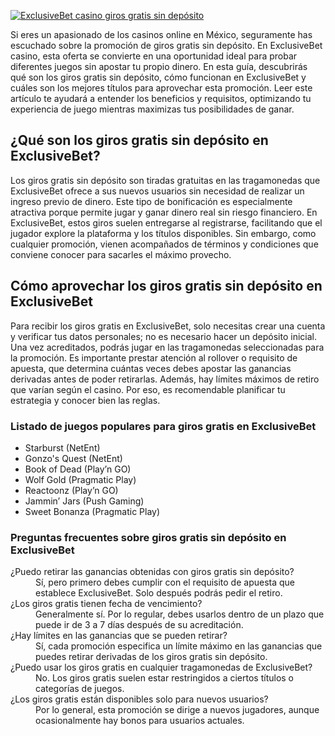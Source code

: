 [![ExclusiveBet casino giros gratis sin depósito](https://123-caf.pages.dev/gitsignup.png)](https://vrmoo.ru/Bt82HjjY)

<p>Si eres un apasionado de los casinos online en México, seguramente has escuchado sobre la promoción de giros gratis sin depósito. En ExclusiveBet casino, esta oferta se convierte en una oportunidad ideal para probar diferentes juegos sin apostar tu propio dinero. En esta guía, descubrirás qué son los giros gratis sin depósito, cómo funcionan en ExclusiveBet y cuáles son los mejores títulos para aprovechar esta promoción. Leer este artículo te ayudará a entender los beneficios y requisitos, optimizando tu experiencia de juego mientras maximizas tus posibilidades de ganar.</p>  <h2>¿Qué son los giros gratis sin depósito en ExclusiveBet?</h2> <p>Los giros gratis sin depósito son tiradas gratuitas en las tragamonedas que ExclusiveBet ofrece a sus nuevos usuarios sin necesidad de realizar un ingreso previo de dinero. Este tipo de bonificación es especialmente atractiva porque permite jugar y ganar dinero real sin riesgo financiero. En ExclusiveBet, estos giros suelen entregarse al registrarse, facilitando que el jugador explore la plataforma y los títulos disponibles. Sin embargo, como cualquier promoción, vienen acompañados de términos y condiciones que conviene conocer para sacarles el máximo provecho.</p>  <h2>Cómo aprovechar los giros gratis sin depósito en ExclusiveBet</h2> <p>Para recibir los giros gratis en ExclusiveBet, solo necesitas crear una cuenta y verificar tus datos personales; no es necesario hacer un depósito inicial. Una vez acreditados, podrás jugar en las tragamonedas seleccionadas para la promoción. Es importante prestar atención al rollover o requisito de apuesta, que determina cuántas veces debes apostar las ganancias derivadas antes de poder retirarlas. Además, hay límites máximos de retiro que varían según el casino. Por eso, es recomendable planificar tu estrategia y conocer bien las reglas.</p>  <h3>Listado de juegos populares para giros gratis en ExclusiveBet</h3> <ul>   <li>Starburst (NetEnt)</li>   <li>Gonzo's Quest (NetEnt)</li>   <li>Book of Dead (Play’n GO)</li>   <li>Wolf Gold (Pragmatic Play)</li>   <li>Reactoonz (Play’n GO)</li>   <li>Jammin’ Jars (Push Gaming)</li>   <li>Sweet Bonanza (Pragmatic Play)</li> </ul>  <h3>Preguntas frecuentes sobre giros gratis sin depósito en ExclusiveBet</h3> <dl>   <dt>¿Puedo retirar las ganancias obtenidas con giros gratis sin depósito?</dt>   <dd>Sí, pero primero debes cumplir con el requisito de apuesta que establece ExclusiveBet. Solo después podrás pedir el retiro.</dd>      <dt>¿Los giros gratis tienen fecha de vencimiento?</dt>   <dd>Generalmente sí. Por lo regular, debes usarlos dentro de un plazo que puede ir de 3 a 7 días después de su acreditación.</dd>    <dt>¿Hay límites en las ganancias que se pueden retirar?</dt>   <dd>Sí, cada promoción especifica un límite máximo en las ganancias que puedes retirar derivadas de los giros gratis sin depósito.</dd>    <dt>¿Puedo usar los giros gratis en cualquier tragamonedas de ExclusiveBet?</dt>   <dd>No. Los giros gratis suelen estar restringidos a ciertos títulos o categorías de juegos.</dd>    <dt>¿Los giros gratis están disponibles solo para nuevos usuarios?</dt>   <dd>Por lo general, esta promoción se dirige a nuevos jugadores, aunque ocasionalmente hay bonos para usuarios actuales.</dd> </dl>